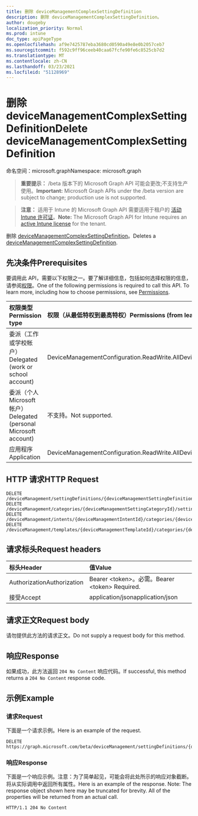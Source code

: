 ```yaml
---
title: 删除 deviceManagementComplexSettingDefinition
description: 删除 deviceManagementComplexSettingDefinition。
author: dougeby
localization_priority: Normal
ms.prod: intune
doc_type: apiPageType
ms.openlocfilehash: af9e7425787eba3680cd0590a49e8e0b2057ceb7
ms.sourcegitcommit: f592c9ff96ceeb40caa67fcfe90fe6c8525cb7d2
ms.translationtype: MT
ms.contentlocale: zh-CN
ms.lasthandoff: 03/23/2021
ms.locfileid: "51128969"
---
```

# <a name="delete-devicemanagementcomplexsettingdefinition"></a><span data-ttu-id="f25c9-103">删除 deviceManagementComplexSettingDefinition</span><span class="sxs-lookup"><span data-stu-id="f25c9-103">Delete deviceManagementComplexSettingDefinition</span></span>

<span data-ttu-id="f25c9-104">命名空间：microsoft.graph</span><span class="sxs-lookup"><span data-stu-id="f25c9-104">Namespace: microsoft.graph</span></span>

> <span data-ttu-id="f25c9-105">**重要提示：** /beta 版本下的 Microsoft Graph API 可能会更改;不支持生产使用。</span><span class="sxs-lookup"><span data-stu-id="f25c9-105">**Important:** Microsoft Graph APIs under the /beta version are subject to change; production use is not supported.</span></span>

> <span data-ttu-id="f25c9-106">**注意：** 适用于 Intune 的 Microsoft Graph API 需要适用于租户的 [活动 Intune 许可证](https://go.microsoft.com/fwlink/?linkid=839381)。</span><span class="sxs-lookup"><span data-stu-id="f25c9-106">**Note:** The Microsoft Graph API for Intune requires an [active Intune license](https://go.microsoft.com/fwlink/?linkid=839381) for the tenant.</span></span>

<span data-ttu-id="f25c9-107">删除 [deviceManagementComplexSettingDefinition](../resources/intune-deviceintent-devicemanagementcomplexsettingdefinition.md)。</span><span class="sxs-lookup"><span data-stu-id="f25c9-107">Deletes a [deviceManagementComplexSettingDefinition](../resources/intune-deviceintent-devicemanagementcomplexsettingdefinition.md).</span></span>

## <a name="prerequisites"></a><span data-ttu-id="f25c9-108">先决条件</span><span class="sxs-lookup"><span data-stu-id="f25c9-108">Prerequisites</span></span>
<span data-ttu-id="f25c9-p101">要调用此 API，需要以下权限之一。要了解详细信息，包括如何选择权限的信息，请参阅[权限](/graph/permissions-reference)。</span><span class="sxs-lookup"><span data-stu-id="f25c9-p101">One of the following permissions is required to call this API. To learn more, including how to choose permissions, see [Permissions](/graph/permissions-reference).</span></span>

|<span data-ttu-id="f25c9-111">权限类型</span><span class="sxs-lookup"><span data-stu-id="f25c9-111">Permission type</span></span>|<span data-ttu-id="f25c9-112">权限（从最低特权到最高特权）</span><span class="sxs-lookup"><span data-stu-id="f25c9-112">Permissions (from least to most privileged)</span></span>|
|:---|:---|
|<span data-ttu-id="f25c9-113">委派（工作或学校帐户）</span><span class="sxs-lookup"><span data-stu-id="f25c9-113">Delegated (work or school account)</span></span>|<span data-ttu-id="f25c9-114">DeviceManagementConfiguration.ReadWrite.All</span><span class="sxs-lookup"><span data-stu-id="f25c9-114">DeviceManagementConfiguration.ReadWrite.All</span></span>|
|<span data-ttu-id="f25c9-115">委派（个人 Microsoft 帐户）</span><span class="sxs-lookup"><span data-stu-id="f25c9-115">Delegated (personal Microsoft account)</span></span>|<span data-ttu-id="f25c9-116">不支持。</span><span class="sxs-lookup"><span data-stu-id="f25c9-116">Not supported.</span></span>|
|<span data-ttu-id="f25c9-117">应用程序</span><span class="sxs-lookup"><span data-stu-id="f25c9-117">Application</span></span>|<span data-ttu-id="f25c9-118">DeviceManagementConfiguration.ReadWrite.All</span><span class="sxs-lookup"><span data-stu-id="f25c9-118">DeviceManagementConfiguration.ReadWrite.All</span></span>|

## <a name="http-request"></a><span data-ttu-id="f25c9-119">HTTP 请求</span><span class="sxs-lookup"><span data-stu-id="f25c9-119">HTTP Request</span></span>
<!-- {
  "blockType": "ignored"
}
-->
``` http
DELETE /deviceManagement/settingDefinitions/{deviceManagementSettingDefinitionId}
DELETE /deviceManagement/categories/{deviceManagementSettingCategoryId}/settingDefinitions/{deviceManagementSettingDefinitionId}
DELETE /deviceManagement/intents/{deviceManagementIntentId}/categories/{deviceManagementIntentSettingCategoryId}/settingDefinitions/{deviceManagementSettingDefinitionId}
DELETE /deviceManagement/templates/{deviceManagementTemplateId}/categories/{deviceManagementTemplateSettingCategoryId}/settingDefinitions/{deviceManagementSettingDefinitionId}
```

## <a name="request-headers"></a><span data-ttu-id="f25c9-120">请求标头</span><span class="sxs-lookup"><span data-stu-id="f25c9-120">Request headers</span></span>
|<span data-ttu-id="f25c9-121">标头</span><span class="sxs-lookup"><span data-stu-id="f25c9-121">Header</span></span>|<span data-ttu-id="f25c9-122">值</span><span class="sxs-lookup"><span data-stu-id="f25c9-122">Value</span></span>|
|:---|:---|
|<span data-ttu-id="f25c9-123">Authorization</span><span class="sxs-lookup"><span data-stu-id="f25c9-123">Authorization</span></span>|<span data-ttu-id="f25c9-124">Bearer &lt;token&gt;。必需。</span><span class="sxs-lookup"><span data-stu-id="f25c9-124">Bearer &lt;token&gt; Required.</span></span>|
|<span data-ttu-id="f25c9-125">接受</span><span class="sxs-lookup"><span data-stu-id="f25c9-125">Accept</span></span>|<span data-ttu-id="f25c9-126">application/json</span><span class="sxs-lookup"><span data-stu-id="f25c9-126">application/json</span></span>|

## <a name="request-body"></a><span data-ttu-id="f25c9-127">请求正文</span><span class="sxs-lookup"><span data-stu-id="f25c9-127">Request body</span></span>
<span data-ttu-id="f25c9-128">请勿提供此方法的请求正文。</span><span class="sxs-lookup"><span data-stu-id="f25c9-128">Do not supply a request body for this method.</span></span>

## <a name="response"></a><span data-ttu-id="f25c9-129">响应</span><span class="sxs-lookup"><span data-stu-id="f25c9-129">Response</span></span>
<span data-ttu-id="f25c9-130">如果成功，此方法返回 `204 No Content` 响应代码。</span><span class="sxs-lookup"><span data-stu-id="f25c9-130">If successful, this method returns a `204 No Content` response code.</span></span>

## <a name="example"></a><span data-ttu-id="f25c9-131">示例</span><span class="sxs-lookup"><span data-stu-id="f25c9-131">Example</span></span>

### <a name="request"></a><span data-ttu-id="f25c9-132">请求</span><span class="sxs-lookup"><span data-stu-id="f25c9-132">Request</span></span>
<span data-ttu-id="f25c9-133">下面是一个请求示例。</span><span class="sxs-lookup"><span data-stu-id="f25c9-133">Here is an example of the request.</span></span>
``` http
DELETE https://graph.microsoft.com/beta/deviceManagement/settingDefinitions/{deviceManagementSettingDefinitionId}
```

### <a name="response"></a><span data-ttu-id="f25c9-134">响应</span><span class="sxs-lookup"><span data-stu-id="f25c9-134">Response</span></span>
<span data-ttu-id="f25c9-p102">下面是一个响应示例。注意：为了简单起见，可能会将此处所示的响应对象截断。将从实际调用中返回所有属性。</span><span class="sxs-lookup"><span data-stu-id="f25c9-p102">Here is an example of the response. Note: The response object shown here may be truncated for brevity. All of the properties will be returned from an actual call.</span></span>
``` http
HTTP/1.1 204 No Content
```




